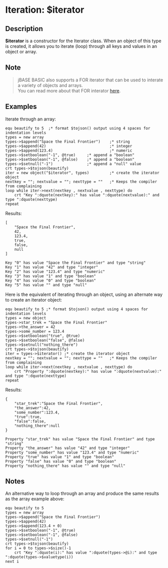 # Iteration: $iterator

<PageHeader />

## Description

**$iterator** is a constructor for the Iterator class. When an object of this type is created, it allows you to iterate (loop) through all keys and values in an object or array.

## Note

>jBASE BASIC also supports a FOR iterator that can be used to interate a variety of objects and arrays.  
>You can read more about that FOR interator [here](../../jbc/for-iterator/README.md).

## Examples

Iterate through an array:

```
equ beautify to 5  ;* format $tojson() output using 4 spaces for indentation levels
types = new array
types->$append("Space the Final Frontier")    ;* string
types->$append(42)                            ;* integer
types->$append(123.4)                         ;* numeric
types->$setboolean("-1", @true)     ;* append a "boolean"
types->$setboolean("-1", @false)    ;* append a "boolean"
types->$setnull("-1")               ;* append a "null" value
crt types->$tojson(beautify)
iter = new object("$iterator", types)         ;* create the iterator object
nextkey = ""; nextvalue = ""; nexttype = ""   ;* Keeps the compiler from complaining
loop while iter->next(nextkey , nextvalue , nexttype) do
    crt "Key ":dquote(nextkey):" has value ":dquote(nextvalue):" and type ":dquote(nexttype)
repeat
```

Results:

```
[
    "Space the Final Frontier",
    42,
    123.4,
    true,
    false,
    null
]

Key "0" has value "Space the Final Frontier" and type "string"
Key "1" has value "42" and type "integer"
Key "2" has value "123.4" and type "numeric"
Key "3" has value "1" and type "boolean"
Key "4" has value "0" and type "boolean"
Key "5" has value "" and type "null"
```

Here is the equivalent of iterating through an object, using an alternate way to create an iterator object:

```
equ beautify to 5 ;* format $tojson() output using 4 spaces for indentation levels
types = new object
types->star_trek = "Space the Final Frontier"
types->the_answer = 42
types->some_number = 123.4
types->$setboolean("true", @true)
types->$setboolean("false", @false)
types->$setnull("nothing_there")
crt types->$tojson(beautify)
iter = types->$iterator() ;* create the iterator object
nextkey = ""; nextvalue = ""; nexttype = ""   ;* Keeps the compiler from complaining
loop while iter->next(nextkey , nextvalue , nexttype) do
    crt "Property ":dquote(nextkey):" has value ":dquote(nextvalue):" and type ":dquote(nexttype)
repeat
```

Results:

```
{
    "star_trek":"Space the Final Frontier",
    "the_answer":42,
    "some_number":123.4,
    "true":true,
    "false":false,
    "nothing_there":null
}

Property "star_trek" has value "Space the Final Frontier" and type "string"
Property "the_answer" has value "42" and type "integer"
Property "some_number" has value "123.4" and type "numeric"
Property "true" has value "1" and type "boolean"
Property "false" has value "0" and type "boolean"
Property "nothing_there" has value "" and type "null"
```

## Notes

An alternative way to loop through an array and produce the same results as the array example above:

```
equ beautify to 5
types = new array
types->$append("Space the Final Frontier")
types->$append(42)
types->$append(123.4 + 0)
types->$setboolean("-1", @true)
types->$setboolean("-1", @false)
types->$setnull("-1")
crt types->$tojson(beautify)
for i = 0 to types->$size()-1
    crt "Key ":dquote(i):" has value ":dquote(types->@i):" and type ":dquote(types->$valuetype(i))
next i
```

  
<PageFooter />
